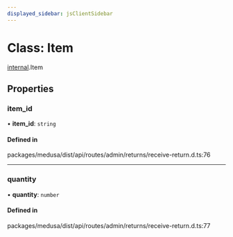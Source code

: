 ```yaml
---
displayed_sidebar: jsClientSidebar
---
```


# Class: Item

[internal](../modules/internal-8.md).Item

## Properties

### item\_id

• **item\_id**: `string`

#### Defined in

packages/medusa/dist/api/routes/admin/returns/receive-return.d.ts:76

___

### quantity

• **quantity**: `number`

#### Defined in

packages/medusa/dist/api/routes/admin/returns/receive-return.d.ts:77
